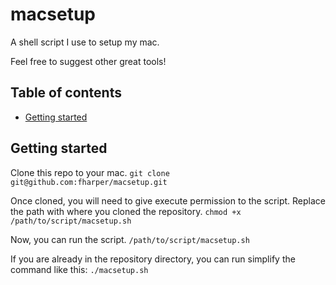 # macsetup

A shell script I use to setup my mac.

Feel free to suggest other great tools!

## Table of contents
* [Getting started](#getting-started)

## Getting started

Clone this repo to your mac.
```git clone git@github.com:fharper/macsetup.git```

Once cloned, you will need to give execute permission to the script. Replace the path with where you cloned the repository.
```chmod +x /path/to/script/macsetup.sh```

Now, you can run the script.
```/path/to/script/macsetup.sh```

If you are already in the repository directory, you can run simplify the command like this:
```./macsetup.sh```
